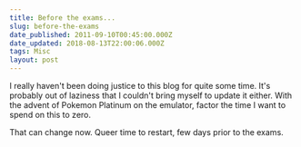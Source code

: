 ```yaml
---
title: Before the exams...
slug: before-the-exams
date_published: 2011-09-10T00:45:00.000Z
date_updated: 2018-08-13T22:00:06.000Z
tags: Misc
layout: post
---
```


I really haven\'t been doing justice to this blog for quite some time. It\'s probably out of laziness that I couldn\'t bring myself to update it either. With the advent of Pokemon Platinum on the emulator, factor the time I want to spend on this to zero.

That can change now. Queer time to restart, few days prior to the exams.
